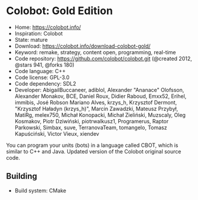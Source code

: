 # Colobot: Gold Edition

- Home: https://colobot.info/
- Inspiration: Colobot
- State: mature
- Download: https://colobot.info/download-colobot-gold/
- Keyword: remake, strategy, content open, programming, real-time
- Code repository: https://github.com/colobot/colobot.git (@created 2012, @stars 941, @forks 180)
- Code language: C++
- Code license: GPL-3.0
- Code dependency: SDL2
- Developer: AbigailBuccaneer, adiblol, Alexander "Ananace" Olofsson, Alexander Monakov, BCE, Daniel Roux, Didier Raboud, Emxx52, Erihel, immibis, José Robson Mariano Alves, krzys_h, Krzysztof Dermont, "Krzysztof Haładyn (krzys_h)", Marcin Zawadzki, Mateusz Przybył, MatiRg, melex750, Michał Konopacki, Michał Zieliński, Muzscaly, Oleg Kosmakov, Piotr Dziwiński, piotrwalkusz1, Programerus, Raptor Parkowski, Simbax, suve, TerranovaTeam, tomangelo, Tomasz Kapuściński, Victor Vieux, xiendev

You can program your units (bots) in a language called CBOT, which is similar to C++ and Java.
Updated version of the Colobot original source code.

## Building

- Build system: CMake
